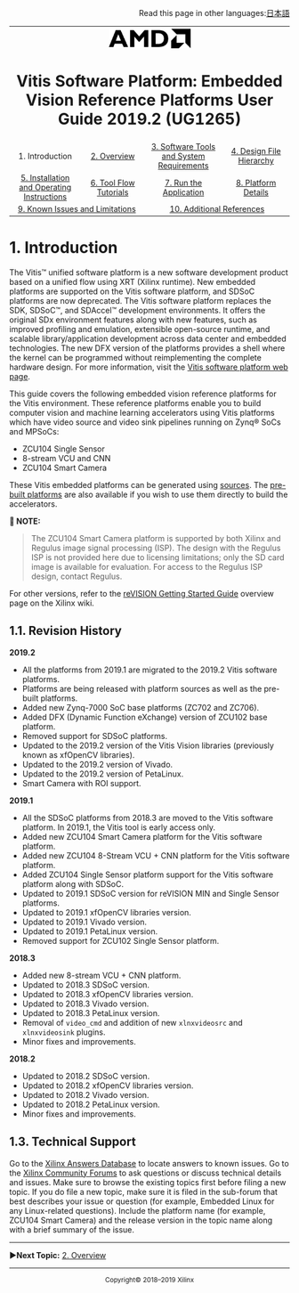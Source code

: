 ﻿<p align="right">
            Read this page in other languages:<a href="docs-jp/README.md">日本語</a>          
</p>
<table style="width:100%">
  <tr>

<th width="100%" colspan="6"><img src="https://github.com/Xilinx/Image-Collateral/blob/main/xilinx-logo.png?raw=true" width="30%"/><h1>Vitis Software Platform: Embedded Vision Reference Platforms User Guide 2019.2 (UG1265)</h1>
</th>

  </tr>
  <tr>
    <td width="17%" align="center">1. Introduction</td>
    <td width="16%" align="center"><a href="./Docs/overview.md">2. Overview</a></td>
    <td width="17%" align="center"><a href="./Docs/software-tools-system-requirements.md">3. Software Tools and System Requirements</a></td>
    <td width="17%" align="center"><a href="./Docs/design-file-hierarchy.md">4. Design File Hierarchy</a></td>
</tr>
<tr>
    <td width="17%" align="center"><a href="./Docs/operating-instructions.md">5. Installation and Operating Instructions</a></td>
    <td width="16%" align="center"><a href="./Docs/tool-flow-tutorials.md">6. Tool Flow Tutorials</a></td>
    <td width="17%" align="center"><a href="./Docs/run-application.md">7. Run the Application</a></td>
    <td width="17%" align="center"><a href="./Docs/platform-details.md">8. Platform Details</a></td>    
  </tr>
<tr>
    <td width="17%" align="center" colspan="2"><a href="./Docs/known-issues-limitations.md">9. Known Issues and Limitations</a></td>
    <td width="16%" align="center" colspan="2"><a href="./Docs/additional-references.md">10. Additional References</a></td>
</tr>
</table>

# 1. Introduction

The Vitis™ unified software platform is a new software development product based on a unified flow using XRT (Xilinx runtime). New embedded platforms are supported on the Vitis software platform, and SDSoC platforms are now deprecated. The Vitis software platform replaces the  SDK, SDSoC™, and SDAccel™ development environments. It offers the original SDx environment features along with new features, such as improved profiling and emulation, extensible open-source runtime, and scalable library/application development across data center and embedded technologies. The new DFX version of the platforms provides a shell where the kernel can be programmed without reimplementing the complete hardware design. For more information, visit the [Vitis software platform web page](https://www.xilinx.com/products/design-tools/vitis/vitis-platform.html).

This guide covers the following embedded vision reference platforms for the Vitis environment. These reference platforms enable you to build computer vision and machine learning accelerators using Vitis platforms which have video source and video sink pipelines running on Zynq® SoCs and MPSoCs:

  - ZCU104 Single Sensor
  - 8-stream VCU and CNN
  - ZCU104 Smart Camera

These Vitis embedded platforms can be generated using [sources](https://github.com/Xilinx/Vitis_Embedded_Platform_Source/tree/2019.2). The [pre-built platforms](https://www.xilinx.com/support/download/index.html/content/xilinx/en/downloadNav/embedded-platforms.html) are also available if you wish to use them directly to build the accelerators.

**:pushpin: NOTE:**
>The ZCU104 Smart Camera platform is supported by both Xilinx and Regulus image signal processing (ISP). The design with the Regulus ISP is not provided here due to licensing limitations; only the SD card image is available for evaluation. For access to the Regulus ISP design, contact Regulus.

For other versions, refer to the [reVISION Getting Started Guide](http://www.wiki.xilinx.com/reVISION%20Getting%20Started%20Guide) overview page on the Xilinx wiki.

## 1.1. Revision History

**2019.2**
* All the platforms from 2019.1 are migrated to the 2019.2 Vitis software platforms.
* Platforms are being released with platform sources as well as the pre-built platforms.
* Added new Zynq-7000 SoC base platforms (ZC702 and ZC706).
* Added DFX (Dynamic Function eXchange) version of ZCU102 base platform.
* Removed support for SDSoC platforms.
* Updated to the 2019.2 version of the Vitis Vision libraries (previously known as xfOpenCV libraries).
* Updated to the 2019.2 version of Vivado.
* Updated to the 2019.2 version of PetaLinux.
* Smart Camera with ROI support.

**2019.1**
* All the SDSoC platforms from 2018.3 are moved to the Vitis software platform. In 2019.1, the Vitis tool is early access only.
* Added new ZCU104 Smart Camera platform for the Vitis software platform.
* Added new ZCU104 8-Stream VCU + CNN platform for the Vitis software platform.
* Added ZCU104 Single Sensor platform support for the Vitis software platform along with SDSoC.
* Updated to 2019.1 SDSoC version for reVISION MIN and Single Sensor platforms.
* Updated to 2019.1 xfOpenCV libraries version.
* Updated to 2019.1 Vivado version.
* Updated to 2019.1 PetaLinux version.
* Removed support for ZCU102 Single Sensor platform.

**2018.3**
* Added new 8-stream VCU + CNN platform.
* Updated to 2018.3 SDSoC version.
* Updated to 2018.3 xfOpenCV libraries version.
* Updated to 2018.3 Vivado version.
* Updated to 2018.3 PetaLinux version.
* Removal of `video_cmd` and addition of new `xlnxvideosrc` and `xlnxvideosink` plugins.
* Minor fixes and improvements.


**2018.2**
* Updated to 2018.2 SDSoC version.
* Updated to 2018.2 xfOpenCV libraries version.
* Updated to 2018.2 Vivado version.
* Updated to 2018.2 PetaLinux version.
* Minor fixes and improvements.



## 1.3. Technical Support

Go to the [Xilinx Answers Database](https://www.xilinx.com/support.html) to locate answers to known issues. Go to the [Xilinx Community Forums](https://forums.xilinx.com/) to ask questions or discuss technical details and issues. Make sure to browse the existing topics first before filing a new topic. If you do file a new topic, make sure it is filed in the sub-forum that best describes your issue or question (for example, Embedded Linux for any Linux-related questions). Include the platform name (for example, ZCU104 Smart Camera) and the release version in the topic name along with a brief summary of the issue.

<hr/>

:arrow_forward:**Next Topic:**  [2. Overview](./Docs/overview.md)

<hr/>
<p align="center"><sup>Copyright&copy; 2018–2019 Xilinx</sup></p>
